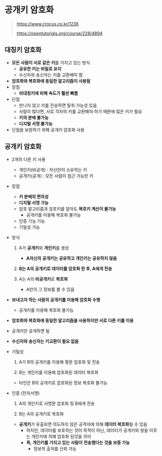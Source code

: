# 공개키 암호화

> https://www.crocus.co.kr/1236
>
> https://opentutorials.org/course/228/4894

## 대칭키 암호화

- **모든 사람이 서로 같은 키**를 가지고 있는 방식
  - **공유한 키는 비밀로 유지**
  - 수신자와 송신자는 키를 교환해야 함
- **암호화와 복호화에 동일한 알고리즘이 사용됨**
- 장점
  - **비대칭키에 비해 속도가 훨씬 빠름**
- 단점
  - 만나지 않고 키를 전송하면 탈취 가능성 있음
  - 사람이 많다면, 서로 각자의 키를 교환해야 하기 때문에 많은 키가 필요
  - **키의 분배 불가능**
  - **디지털 서명 불가능**
- 단점을 보완하기 위해 공개키 암호화 사용



## 공개키 암호화

- 2개의 다른 키 사용

  - 개인키(비공개) : 자신만이 소유하는 키
  - 공개키(공개) : 모든 사람이 접근 가능한 키

- 장점

  - **키 분배의 편의성**
  - **디지털 서명 가능**
  - 암호 알고리즘과 암호키를 알아도 **복호키 계산이 불가능**
    - 공개키를 이용해 복호화 불가능
  - 인증 기능 가능
  - 기밀성 가능

- 방식

  1. A가 **공개키**와 **개인키**를 생성
     - **A자신의 공개키는 공유하고 개인키는 공유하지 않음**

  3. **B는 A의 공개키로 데이터를 암호화 한 후, A에게 전송**

  4. A는 A의 **비공개키**로 **복호화**
     - A만이 그 정보를 볼 수 있음

- **보내고자 하는 사람의 공개키를 이용해 암호화 수행**

  - 공개키를 이용해 복호화 불가능

- **암호화와 복호화에 동일한 알고리즘을 사용하지만 서로 다른 키를 이용**

- 공개키만 공개하면 됨

- **수신자와 송신자는 키교환이 필요 없음**

- 기밀성

  1. A가 B의 공개키를 이용해 평문 암호화 및 전송

  2. B는 개인키를 이용해 암호화된 데이터 복호화

  - 타인은 B의 공개키로 암호화된 정보 복호화 불가능

- 인증 (전자서명)

  1. A의 개인키로 서명문 암호화 및 B에게 전송

  2. B는 A의 공개키로 복호화

  - **공개키**가 유출되면 의도하지 않은 공격자에 의해 **데이터 복호화**될 수 있음
    - 하지만, 데이터를 보호하는 것이 목적이 아닌, 데이터가 공개키와 쌍을 이루는 개인키에 의해 암호화 된것을 의미
    - **즉, 개인키를 가지고 있는 사람이 전송했다는 것을 보증 가능**
      - 정보의 출처를 신뢰 가능